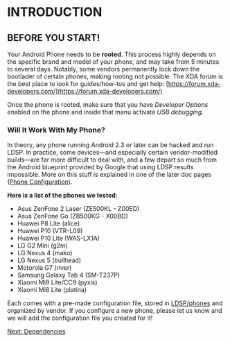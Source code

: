 # INTRODUCTION
## BEFORE YOU START!
Your Android Phone needs to be **rooted**. This process highly depends on the specific brand and model of your phone, and may take from 5 minutes to several days. Notably, some vendors permanently lock down the bootlader of certain phones, making rooting not possible. The XDA forum is the best place to look for guides/how-tos and get help:
[https://forum.xda-developers.com/](https://forum.xda-developers.com/)

Once the phone is rooted, make sure that you have *Developer Options* enabled on the phone and inside that manu activate *USB debugging*.

### Will It Work With My Phone?
In theory, any phone running Android 2.3 or later can be hacked and run LDSP. In practice, some devices—and especially certain vendor-modified builds—are far more difficult to deal with, and a few depart so much from the Android blueprint provided by Google that using LDSP results impossible. More on this stuff is explained in one of the later doc pages ([Phone Configuration](3_phone_config.md)).

**Here is a list of the phones we tested**:
- Asus ZenFone 2 Laser (ZE500KL - Z00ED)
- Asus ZenFone Go (ZB500KG - X00BD)
- Huawei P8 Lite (alice)
- Huawei P10 (VTR-L09)
- Huawei P10 Lite (WAS-LX1A)
- LG G2 Mini (g2m)
- LG Nexus 4 (mako)
- LG Nexus 5 (bullhead)
- Motorola G7 (river)
- Samsung Galaxy Tab 4 (SM-T237P)
- Xiaomi Mi9 Lite/CC9 (pyxis)
- Xiaomi Mi8 Lite (platina)

Each comes with a pre-made configuration file, stored in [LDSP/phones](../phones) and organized by vendor.
If you configure a new phone, please let us know and we will add the configuration file you created for it! 


[Next: Dependencies](1_dependencies.md)